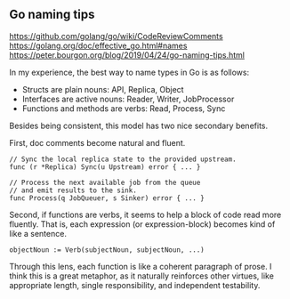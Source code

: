 ## Go naming tips
https://github.com/golang/go/wiki/CodeReviewComments
https://golang.org/doc/effective_go.html#names
https://peter.bourgon.org/blog/2019/04/24/go-naming-tips.html

In my experience, the best way to name types in Go is as follows:

- Structs are plain nouns: API, Replica, Object
- Interfaces are active nouns: Reader, Writer, JobProcessor
- Functions and methods are verbs: Read, Process, Sync

Besides being consistent, this model has two nice secondary benefits. 

First, doc comments become natural and fluent.
```
// Sync the local replica state to the provided upstream.
func (r *Replica) Sync(u Upstream) error { ... }

// Process the next available job from the queue
// and emit results to the sink.
func Process(q JobQueuer, s Sinker) error { ... }
```
Second, if functions are verbs, it seems to help a block of code read more fluently. 
That is, each expression (or expression-block) becomes kind of like a sentence.
```
objectNoun := Verb(subjectNoun, subjectNoun, ...)
```
Through this lens, each function is like a coherent paragraph of prose. 
I think this is a great metaphor, as it naturally reinforces other virtues, 
like appropriate length, single responsibility, and independent testability.